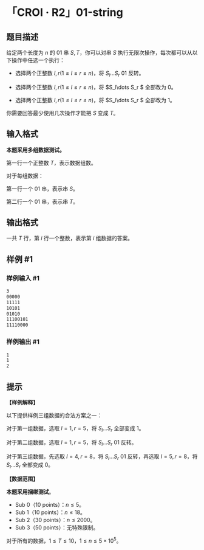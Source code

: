 # 「CROI · R2」01-string

## 题目描述

给定两个长度为 $n$ 的 $01$ 串 $S,T$，你可以对串 $S$ 执行无限次操作，每次都可以从以下操作中任选一个执行：

- 选择两个正整数 $l,r(1\le l\le r\le n)$，将 $S_l\dots S_r \ 01$ 反转。

- 选择两个正整数 $l,r(1\le l\le r\le n)$，将 $S_l\dots S_r $ 全部改为 $0$。

- 选择两个正整数 $l,r(1\le l\le r\le n)$，将 $S_l\dots S_r $ 全部改为 $1$。

你需要回答最少使用几次操作才能把 $S$ 变成 $T$。

## 输入格式

**本题采用多组数据测试。**

第一行一个正整数 $T$，表示数据组数。

对于每组数据：

第一行一个 $01$ 串，表示串 $S$。

第二行一个 $01$ 串，表示串 $T$。

## 输出格式

一共 $T$ 行，第 $i$ 行一个整数，表示第 $i$ 组数据的答案。

## 样例 #1

### 样例输入 #1

```txt
3
00000
11111
10101
01010
11100101
11110000
```

### 样例输出 #1

```txt
1
1
2
```

## 提示

**【样例解释】**

以下提供样例三组数据的合法方案之一：

对于第一组数据，选取 $l=1,r=5$，将 $S_l\dots S_r$ 全部变成 $1$。

对于第二组数据，选取 $l=1,r=5$，将 $S_l\dots S_r \ 01$ 反转。

对于第三组数据，先选取 $l=4,r=8$，将 $S_l\dots S_r$ $01$ 反转，再选取 $l=5,r=8$，将 $S_l\dots S_r$ 全部变成 $0$。

**【数据范围】**

**本题采用捆绑测试**。

- Sub 0（10 points）：$n\le 5$。
- Sub 1（10 points）：$n\le 18$。
- Sub 2（30 points）：$n\le 2000$。
- Sub 3（50 points）：无特殊限制。

对于所有的数据，$1\le T \le 10$，$1\le n\le 5\times 10^5$。
